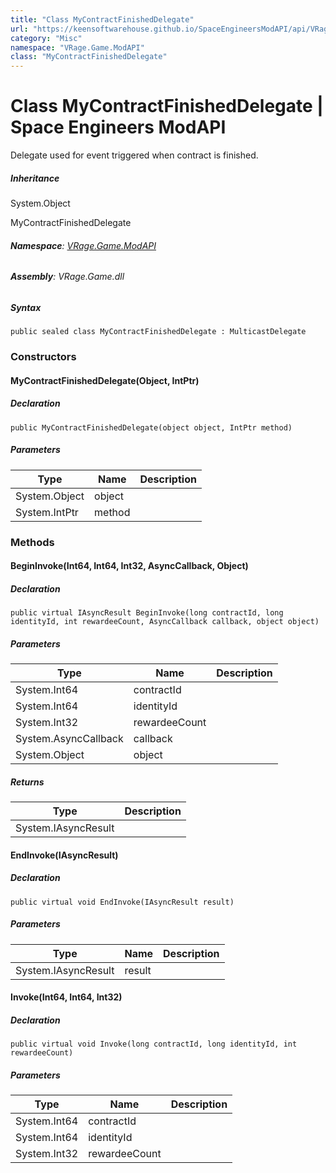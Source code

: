 ```yaml
---
title: "Class MyContractFinishedDelegate"
url: "https://keensoftwarehouse.github.io/SpaceEngineersModAPI/api/VRage.Game.ModAPI.MyContractFinishedDelegate.html"
category: "Misc"
namespace: "VRage.Game.ModAPI"
class: "MyContractFinishedDelegate"
---
```


# Class MyContractFinishedDelegate | Space Engineers ModAPI

Delegate used for event triggered when contract is finished.

##### Inheritance

System.Object

MyContractFinishedDelegate

###### **Namespace**: [VRage.Game.ModAPI](https://keensoftwarehouse.github.io/SpaceEngineersModAPI/api/VRage.Game.ModAPI.html)

###### **Assembly**: VRage.Game.dll

##### Syntax

```
public sealed class MyContractFinishedDelegate : MulticastDelegate
```

### Constructors

#### MyContractFinishedDelegate(Object, IntPtr)

##### Declaration

```
public MyContractFinishedDelegate(object object, IntPtr method)
```

##### Parameters

| Type | Name | Description |
| --- | --- | --- |
| System.Object | object |     |
| System.IntPtr | method |     |

### Methods

#### BeginInvoke(Int64, Int64, Int32, AsyncCallback, Object)

##### Declaration

```
public virtual IAsyncResult BeginInvoke(long contractId, long identityId, int rewardeeCount, AsyncCallback callback, object object)
```

##### Parameters

| Type | Name | Description |
| --- | --- | --- |
| System.Int64 | contractId |     |
| System.Int64 | identityId |     |
| System.Int32 | rewardeeCount |     |
| System.AsyncCallback | callback |     |
| System.Object | object |     |

##### Returns

| Type | Description |
| --- | --- |
| System.IAsyncResult |     |

#### EndInvoke(IAsyncResult)

##### Declaration

```
public virtual void EndInvoke(IAsyncResult result)
```

##### Parameters

| Type | Name | Description |
| --- | --- | --- |
| System.IAsyncResult | result |     |

#### Invoke(Int64, Int64, Int32)

##### Declaration

```
public virtual void Invoke(long contractId, long identityId, int rewardeeCount)
```

##### Parameters

| Type | Name | Description |
| --- | --- | --- |
| System.Int64 | contractId |     |
| System.Int64 | identityId |     |
| System.Int32 | rewardeeCount |     |